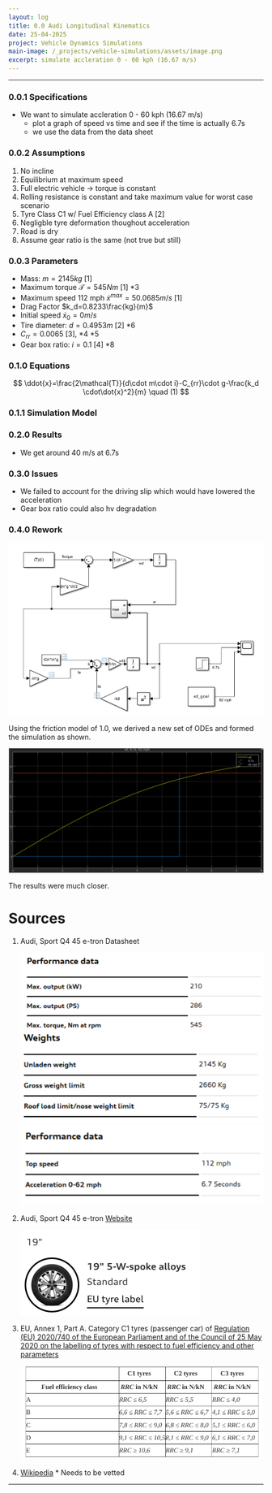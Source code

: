 ```yaml
---
layout: log
title: 0.0 Audi Longitudinal Kinematics
date: 25-04-2025
project: Vehicle Dynamics Simulations
main-image: /_projects/vehicle-simulations/assets/image.png
excerpt: simulate accleration 0 - 60 kph (16.67 m/s)
---
```


---
### 0.0.1 Specifications

- We want to simulate accleration 0 - 60 kph (16.67 m/s)
    - plot a graph of speed vs time and see if the time is actually 6.7s
    - we use the data from the data sheet

### 0.0.2 Assumptions

1. No incline
2. Equilibrium at maximum speed 
3. Full electric vehicle → torque is constant 
4. Rolling resistance is constant and take maximum value for worst case scenario 
5. Tyre Class C1 w/ Fuel Efficiency class A [2] 
6. Negligble tyre deformation thoughout acceleration 
7. Road is dry 
8. Assume gear ratio is the same (not true but still)

### 0.0.3 Parameters

- Mass: $m = 2145 kg$ [1]
- Maximum torque $\mathcal{T}= 545 Nm$ [1] *3
- Maximum speed 112 mph $\dot{x}^{max}= 50.0685 m/s$  [1]
- Drag Factor $k_d=0.8233\frac{kg}{m}$
- Initial speed $\dot{x}_0=0 m/s$
- Tire diameter: $d=0.4953 m$ [2] *6
- $C_{rr}=0.0065$ [3], *4 *5
- Gear box ratio: $i=0.1$ [4] *8

### 0.1.0 Equations

$$
\ddot{x}=\frac{2\mathcal{T}}{d\cdot m\cdot i}-C_{rr}\cdot g-\frac{k_d \cdot\dot{x}^2}{m}  \quad (1)
$$

### 0.1.1 Simulation Model

### 0.2.0 Results

- We get around 40 m/s at 6.7s

### 0.3.0 Issues

- We failed to account for the driving slip which would have lowered the acceleration
- Gear box ratio could also hv degradation

### 0.4.0 Rework

![image.png](/_projects/vehicle-simulations/assets/image.png)

Using the friction model of 1.0, we derived a new set of ODEs and formed the simulation as shown.

![image.png](/_projects/vehicle-simulations/assets/image-1.png)


The results were much closer.

# Sources

1. Audi, Sport Q4 45 e-tron Datasheet
    
    ![image.png](/_projects/vehicle-simulations/assets/image-90.png)
    ![image.png](/_projects/vehicle-simulations/assets/image-91.png)
    ![image.png](/_projects/vehicle-simulations/assets/image-92.png)
    
2. Audi, Sport Q4 45 e-tron [Website](https://www.audi.co.uk/en/models/q4/q4-e-tron/configurator/?ulid=1743863220535&pr=F4BACM0_2025%7C5Y5Y%7CAO#layer=/uk/web/en/models/q4/q4-e-tron-overview.engine_infolayer.F4BA530PWEPYLWDM_2024.html)
    
    ![image.png](/_projects/vehicle-simulations/assets/image-93.png)
    
3. EU, Annex 1, Part A. Category C1 tyres (passenger car) of [Regulation (EU) 2020/740 of the European Parliament and of the Council of 25 May 2020 on the labelling of tyres with respect to fuel efficiency and other parameters](https://eur-lex.europa.eu/legal-content/EN/TXT/?uri=uriserv%3AOJ.L_.2020.177.01.0001.01.ENG&toc=OJ%3AL%3A2020%3A177%3ATOC)
    
    ![image.png](/_projects/vehicle-simulations/assets/image-94.png)
    
4. [Wikipedia](https://en.wikipedia.org/wiki/Audi_Q4_e-tron#:~:text=Its%201%2Dspeed%20gear%20is,a%20ratio%20of%2011.5%3A1.) * Needs to be vetted 

---
